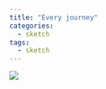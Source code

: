 ```yaml
---
title: "Every journey"
categories:
  - sketch
tags:
  - sketch
---
```



<img src="{{site.baseurl}}/assets/art/sketch/every-journey.png">
